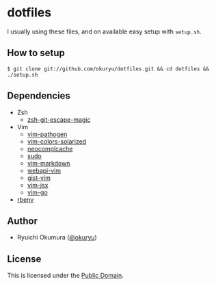 # dotfiles

I usually using these files, and on available easy setup with ```setup.sh```.

## How to setup

```
$ git clone git://github.com/okuryu/dotfiles.git && cd dotfiles && ./setup.sh
```

## Dependencies

* Zsh
  * [zsh-git-escape-magic](https://github.com/knu/zsh-git-escape-magic)
* Vim
  * [vim-pathogen](https://github.com/tpope/vim-pathogen)
  * [vim-colors-solarized](https://github.com/altercation/vim-colors-solarized)
  * [neocomplcache](https://github.com/Shougo/neocomplcache)
  * [sudo](https://github.com/vim-scripts/sudo)
  * [vim-markdown](https://github.com/tpope/vim-markdown)
  * [webapi-vim](https://github.com/mattn/webapi-vim)
  * [gist-vim](https://github.com/mattn/gist-vim)
  * [vim-jsx](https://github.com/mxw/vim-jsx)
  * [vim-go](https://github.com/fatih/vim-go)
* [rbenv](https://github.com/rbenv/rbenv)

## Author

* Ryuichi Okumura ([@okuryu](https://github.com/okuryu))

## License

This is licensed under the [Public Domain](LICENSE).
